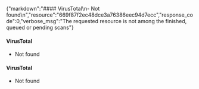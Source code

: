 {"markdown":"#### VirusTotal\n- Not found\n","resource":"669f87f2ec48dce3a76386eec94d7ecc","response_code":0,"verbose_msg":"The requested resource is not among the finished, queued or pending scans"}
#### VirusTotal
- Not found

#### VirusTotal
- Not found

